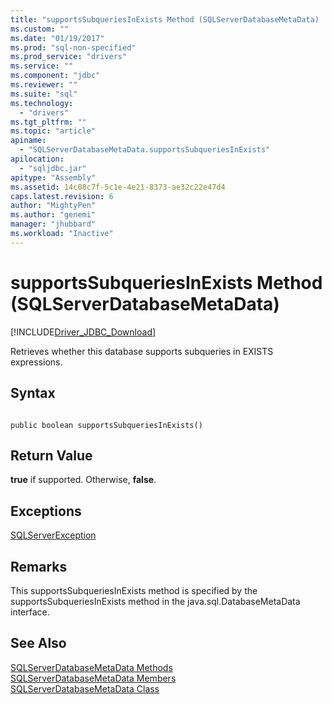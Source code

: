 ```yaml
---
title: "supportsSubqueriesInExists Method (SQLServerDatabaseMetaData) | Microsoft Docs"
ms.custom: ""
ms.date: "01/19/2017"
ms.prod: "sql-non-specified"
ms.prod_service: "drivers"
ms.service: ""
ms.component: "jdbc"
ms.reviewer: ""
ms.suite: "sql"
ms.technology: 
  - "drivers"
ms.tgt_pltfrm: ""
ms.topic: "article"
apiname: 
  - "SQLServerDatabaseMetaData.supportsSubqueriesInExists"
apilocation: 
  - "sqljdbc.jar"
apitype: "Assembly"
ms.assetid: 14c08c7f-5c1e-4e21-8373-ae32c22e47d4
caps.latest.revision: 6
author: "MightyPen"
ms.author: "genemi"
manager: "jhubbard"
ms.workload: "Inactive"
---
```

# supportsSubqueriesInExists Method (SQLServerDatabaseMetaData)
[!INCLUDE[Driver_JDBC_Download](../../../includes/driver_jdbc_download.md)]

  Retrieves whether this database supports subqueries in EXISTS expressions.  
  
## Syntax  
  
```  
  
public boolean supportsSubqueriesInExists()  
```  
  
## Return Value  
 **true** if supported. Otherwise, **false**.  
  
## Exceptions  
 [SQLServerException](../../../connect/jdbc/reference/sqlserverexception-class.md)  
  
## Remarks  
 This supportsSubqueriesInExists method is specified by the supportsSubqueriesInExists method in the java.sql.DatabaseMetaData interface.  
  
## See Also  
 [SQLServerDatabaseMetaData Methods](../../../connect/jdbc/reference/sqlserverdatabasemetadata-methods.md)   
 [SQLServerDatabaseMetaData Members](../../../connect/jdbc/reference/sqlserverdatabasemetadata-members.md)   
 [SQLServerDatabaseMetaData Class](../../../connect/jdbc/reference/sqlserverdatabasemetadata-class.md)  
  
  

